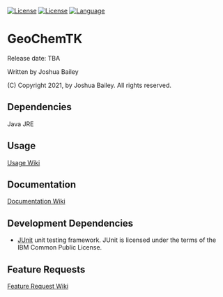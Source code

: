 [![License](https://img.shields.io/badge/license-LGPL%202.1-blue.svg)](http://www.gnu.org/licenses/lgpl-2.1.html)
[![License](https://img.shields.io/badge/license-EPL%202.0-blue.svg)](http://www.eclipse.org/legal/epl-2.0)
[![Language](http://img.shields.io/badge/language-java-brightgreen.svg)](https://www.java.com/)

# GeoChemTK

Release date: TBA</p>

Written by Joshua Bailey

(C) Copyright 2021, by Joshua Bailey. All rights reserved.


## Dependencies ##
  Java JRE

## Usage ##
[Usage Wiki](https://github.com/jbae-89/GeoChemTK/wiki/Using-the-program)

## Documentation

[Documentation Wiki](https://github.com/jbae-89/GeoChemTK/wiki)

## Development Dependencies

- [JUnit](http://www.junit.org) unit testing framework. JUnit is licensed under the terms of the IBM Common Public License.

## Feature Requests

[Feature Request Wiki](https://github.com/jbae-89/GeoChemTK/wiki/Feature-requests)
